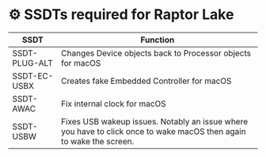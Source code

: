 # ⚙️ SSDTs required for Raptor Lake
| SSDT | Function |
|-|-|
| SSDT-PLUG-ALT | Changes Device objects back to Processor objects for macOS |
| SSDT-EC-USBX | Creates fake Embedded Controller for macOS |
| SSDT-AWAC | Fix internal clock for macOS |
| SSDT-USBW | Fixes USB wakeup issues. Notably an issue where you have to click once to wake macOS then again to wake the screen. |
